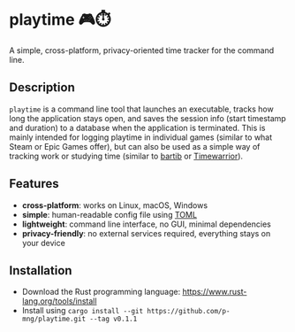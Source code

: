 # playtime 🎮⏱️

A simple, cross-platform, privacy-oriented time tracker for the command line.

## Description

`playtime` is a command line tool that launches an executable, tracks how long the application stays open, and saves the session info (start timestamp and duration) to a database when the application is terminated. This is mainly intended for logging playtime in individual games (similar to what Steam or Epic Games offer), but can also be used as a simple way of tracking work or studying time (similar to [bartib](https://github.com/nikolassv/bartib) or [Timewarrior](https://github.com/GothenburgBitFactory/timewarrior)).

## Features

- **cross-platform**: works on Linux, macOS, Windows
- **simple**: human-readable config file using [TOML](https://toml.io/en/)
- **lightweight**: command line interface, no GUI, minimal dependencies
- **privacy-friendly**: no external services required, everything stays on your device

## Installation

- Download the Rust programming language: <https://www.rust-lang.org/tools/install>
- Install using `cargo install --git https://github.com/p-mng/playtime.git --tag v0.1.1`
